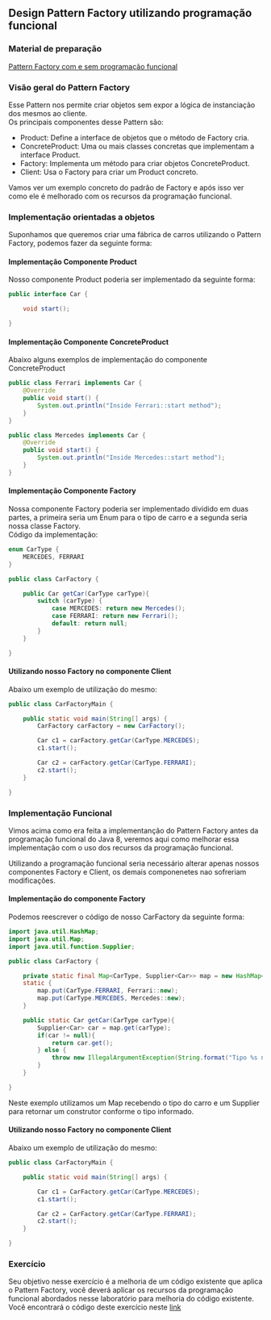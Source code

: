 ## Design Pattern Factory utilizando programação funcional

### Material de preparação
[Pattern Factory com e sem programação funcional](https://www.sourcecodeexamples.net/2018/05/refactoring-factory-design-pattern-with.html)

### Visão geral do Pattern Factory
Esse Pattern nos permite criar objetos sem expor a lógica de instanciação dos mesmos ao cliente.<br/>
Os principais componentes desse Pattern são:
 * Product: Define a interface de objetos que o método de Factory cria.
 * ConcreteProduct: Uma ou mais classes concretas que implementam a interface Product.
 * Factory: Implementa um método para criar objetos ConcreteProduct.
 * Client: Usa o Factory para criar um Product concreto.
 
Vamos ver um exemplo concreto do padrão de Factory e após isso ver como ele é melhorado com os recursos da programação funcional.

### Implementação orientadas a objetos
Suponhamos que queremos criar uma fábrica de carros utilizando o Pattern Factory, podemos fazer da seguinte forma:

#### Implementação Componente Product
Nosso componente Product poderia ser implementado da seguinte forma:
```java
public interface Car {

    void start();

}
```

#### Implementação Componente ConcreteProduct
Abaixo alguns exemplos de implementação do componente ConcreteProduct
```java
public class Ferrari implements Car {
    @Override
    public void start() {
        System.out.println("Inside Ferrari::start method");
    }
}
```

```java
public class Mercedes implements Car {
    @Override
    public void start() {
        System.out.println("Inside Mercedes::start method");
    }
}
```

#### Implementação Componente Factory
Nossa componente Factory poderia ser implementado dividido em duas partes, a primeira seria um Enum para o tipo de carro e a segunda seria nossa classe Factory.<br/>
Código da implementação:
```java
enum CarType {
    MERCEDES, FERRARI
}
```

```java
public class CarFactory {

    public Car getCar(CarType carType){
        switch (carType) {
            case MERCEDES: return new Mercedes();
            case FERRARI: return new Ferrari();
            default: return null;
        }
    }

}
```

#### Utilizando nosso Factory no componente Client
Abaixo um exemplo de utilização do mesmo:
```java
public class CarFactoryMain {

    public static void main(String[] args) {
        CarFactory carFactory = new CarFactory();

        Car c1 = carFactory.getCar(CarType.MERCEDES);
        c1.start();

        Car c2 = carFactory.getCar(CarType.FERRARI);
        c2.start();
    }

}
```

### Implementação Funcional
Vimos acima como era feita a implementanção do Pattern Factory antes da programação funcional do Java 8, 
veremos aqui como melhorar essa implementação com o uso dos recursos da programação funcional.<br/>

Utilizando a programação funcional seria necessário alterar apenas nossos componentes Factory e Client, os demais componenetes nao sofreriam modificações. 

#### Implementação do componente Factory
Podemos reescrever o código de nosso CarFactory da seguinte forma:
```java
import java.util.HashMap;
import java.util.Map;
import java.util.function.Supplier;

public class CarFactory {

    private static final Map<CarType, Supplier<Car>> map = new HashMap<>();
    static {
        map.put(CarType.FERRARI, Ferrari::new);
        map.put(CarType.MERCEDES, Mercedes::new);
    }

    public static Car getCar(CarType carType){
        Supplier<Car> car = map.get(carType);
        if(car != null){
            return car.get();
        } else {
            throw new IllegalArgumentException(String.format("Tipo %s não cadastrado!", carType));
        }
    }

}
```
Neste exemplo utilizamos um Map recebendo o tipo do carro e um Supplier para retornar um construtor conforme o tipo informado.

#### Utilizando nosso Factory no componente Client
Abaixo um exemplo de utilização do mesmo:
```java
public class CarFactoryMain {

    public static void main(String[] args) {

        Car c1 = CarFactory.getCar(CarType.MERCEDES);
        c1.start();

        Car c2 = CarFactory.getCar(CarType.FERRARI);
        c2.start();
    }

}
```

### Exercício
Seu objetivo nesse exercício é a melhoria de um código existente que aplica o Pattern Factory, você deverá aplicar os recursos da programação funcional abordados nesse laboratório para melhoria do código existente.<br/>
Você encontrará o código deste exercício neste [link](https://github.com/corelioBH/design-app-java/tree/master/Programacao%20Funcional/src/laboratorio7/parte3/exercicio)

